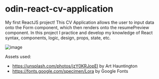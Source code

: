 # odin-react-cv-application
My first ReactJS project! This CV Application allows the user to input data onto the Form component, which then renders onto the resumePreview component.
In this project I practice and develop my knowledge of React syntax, components, logic, design, props, state, etc. 

![image](https://user-images.githubusercontent.com/94667178/166822641-f1609517-0ed6-431f-9292-0a68f0013eb7.png)

Assets used:
- https://unsplash.com/photos/jzY0KRJopEI by Art Hauntington
- https://fonts.google.com/specimen/Lora by Google Fonts
